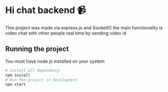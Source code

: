 # Hi chat backend 📹

This project was made via express.js and SocketIO the main functionality is video chat with other people real time by sending video id 

## Running the project 

You must have node js installed on your system

```bash
# install all dependency  
npm install
# Run the project in development 
npm start
```
